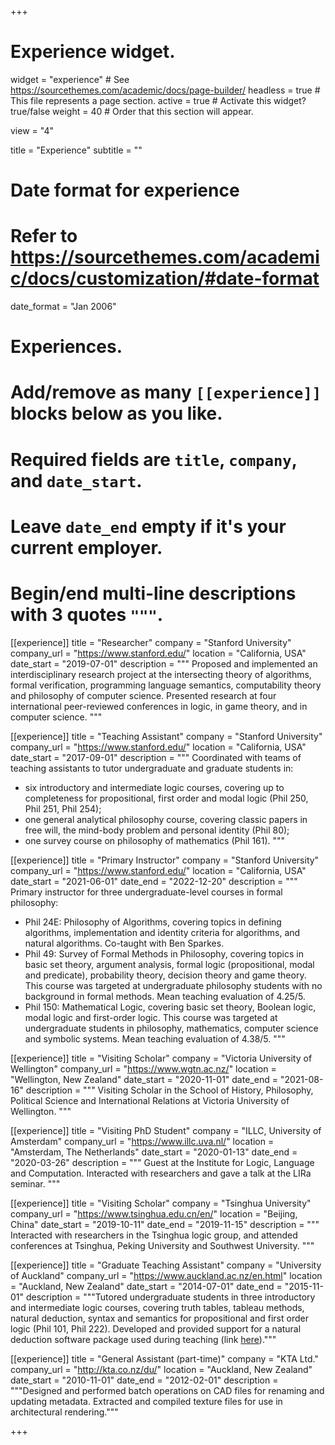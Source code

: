 +++
# Experience widget.
widget = "experience"  # See https://sourcethemes.com/academic/docs/page-builder/
headless = true  # This file represents a page section.
active = true  # Activate this widget? true/false
weight = 40  # Order that this section will appear.

view = "4"

title = "Experience"
subtitle = ""

# Date format for experience
#   Refer to https://sourcethemes.com/academic/docs/customization/#date-format
date_format = "Jan 2006"

# Experiences.
#   Add/remove as many `[[experience]]` blocks below as you like.
#   Required fields are `title`, `company`, and `date_start`.
#   Leave `date_end` empty if it's your current employer.
#   Begin/end multi-line descriptions with 3 quotes `"""`.

[[experience]]
  title = "Researcher"
  company = "Stanford University"
  company_url = "https://www.stanford.edu/"
  location = "California, USA"
  date_start = "2019-07-01"
  description = """
  Proposed and implemented an interdisciplinary research project at the intersecting theory of algorithms, formal verification, programming language semantics, computability theory and philosophy of computer science. Presented research at four international peer-reviewed conferences in logic, in game theory, and in computer science.
  """

[[experience]]
  title = "Teaching Assistant"
  company = "Stanford University"
  company_url = "https://www.stanford.edu/"
  location = "California, USA"
  date_start = "2017-09-01"
  description = """
  Coordinated with teams of teaching assistants to tutor undergraduate and graduate students in:

* six introductory and intermediate logic courses, covering up to completeness for propositional, first order and modal logic (Phil 250, Phil 251, Phil 254);
* one general analytical philosophy course, covering classic papers in free will, the mind-body problem and personal identity (Phil 80);
* one survey course on philosophy of mathematics (Phil 161).
  """

[[experience]]
  title = "Primary Instructor"
  company = "Stanford University"
  company_url = "https://www.stanford.edu/"
  location = "California, USA"
  date_start = "2021-06-01"
  date_end = "2022-12-20"
  description = """
  Primary instructor for three undergraduate-level courses in formal philosophy:

* Phil 24E: Philosophy of Algorithms, covering topics in defining algorithms, implementation and identity criteria for algorithms, and natural algorithms. Co-taught with Ben Sparkes.
* Phil 49: Survey of Formal Methods in Philosophy, covering topics in basic set theory, argument analysis, formal logic (propositional, modal and predicate), probability theory, decision theory and game theory. This course was targeted at undergraduate philosophy students with no background in formal methods. Mean teaching evaluation of 4.25/5.
* Phil 150: Mathematical Logic, covering basic set theory, Boolean logic, modal logic and first-order logic. This course was targeted at undergraduate students in philosophy, mathematics, computer science and symbolic systems. Mean teaching evaluation of 4.38/5.
  """

[[experience]]
  title = "Visiting Scholar"
  company = "Victoria University of Wellington"
  company_url = "https://www.wgtn.ac.nz/"
  location = "Wellington, New Zealand"
  date_start = "2020-11-01"
  date_end = "2021-08-16"
  description = """
  Visiting Scholar in the School of History, Philosophy, Political Science and International Relations at Victoria University of Wellington.
  """

[[experience]]
  title = "Visiting PhD Student"
  company = "ILLC, University of Amsterdam"
  company_url = "https://www.illc.uva.nl/"
  location = "Amsterdam, The Netherlands"
  date_start = "2020-01-13"
  date_end = "2020-03-26"
  description = """
  Guest at the Institute for Logic, Language and Computation.  Interacted with researchers and gave a talk at the LIRa seminar.
  """

[[experience]]
  title = "Visiting Scholar"
  company = "Tsinghua University"
  company_url = "https://www.tsinghua.edu.cn/en/"
  location = "Beijing, China"
  date_start = "2019-10-11"
  date_end = "2019-11-15"
  description = """
  Interacted with researchers in the Tsinghua logic group, and attended conferences at Tsinghua, Peking University and Southwest University.
  """


[[experience]]
  title = "Graduate Teaching Assistant"
  company = "University of Auckland"
  company_url = "https://www.auckland.ac.nz/en.html"
  location = "Auckland, New Zealand"
  date_start = "2014-07-01"
  date_end = "2015-11-01"
  description = """Tutored undergraduate students in three introductory and intermediate logic courses, covering truth tables, tableau methods, natural deduction, syntax and semantics for propositional and first order logic (Phil 101, Phil 222).
Developed and provided support for a natural deduction software package used during teaching (link <a href="https://sourceforge.net/projects/proofassistant/" target="_blank">here</a>)."""

[[experience]]
  title = "General Assistant (part-time)"
  company = "KTA Ltd."
  company_url = "http://kta.co.nz/du/"
  location = "Auckland, New Zealand"
  date_start = "2010-11-01"
  date_end = "2012-02-01"
  description = """Designed and performed batch operations on CAD files for renaming and updating metadata. Extracted and compiled texture files for use in architectural rendering."""

+++
